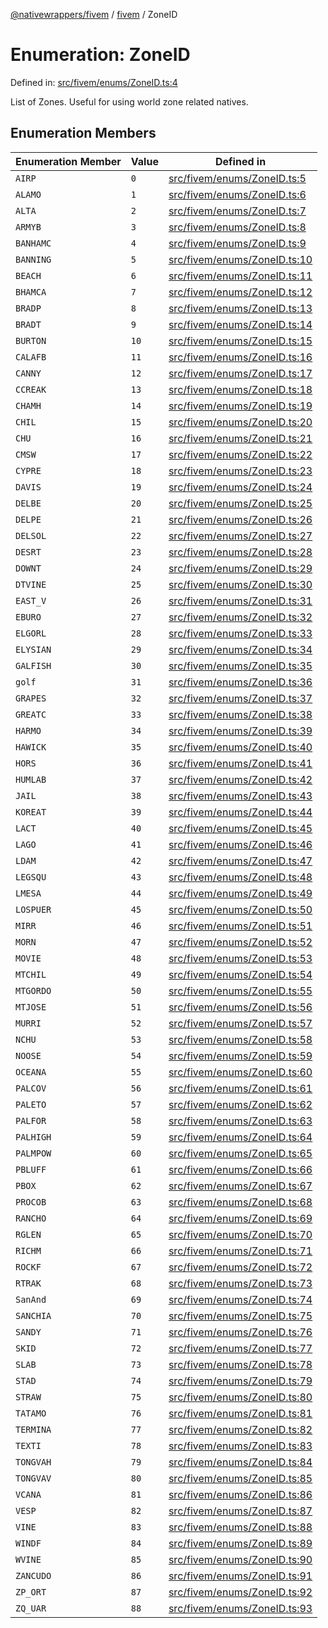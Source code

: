 [@nativewrappers/fivem](../../README.md) / [fivem](../README.md) / ZoneID

# Enumeration: ZoneID

Defined in: [src/fivem/enums/ZoneID.ts:4](https://github.com/nativewrappers/nativewrappers/blob/b3515708998f90e7d7096e3fffccb36c69d6b942/src/fivem/enums/ZoneID.ts#L4)

List of Zones. Useful for using world zone related natives.

## Enumeration Members

| Enumeration Member | Value | Defined in |
| ------ | ------ | ------ |
| <a id="airp"></a> `AIRP` | `0` | [src/fivem/enums/ZoneID.ts:5](https://github.com/nativewrappers/nativewrappers/blob/b3515708998f90e7d7096e3fffccb36c69d6b942/src/fivem/enums/ZoneID.ts#L5) |
| <a id="alamo"></a> `ALAMO` | `1` | [src/fivem/enums/ZoneID.ts:6](https://github.com/nativewrappers/nativewrappers/blob/b3515708998f90e7d7096e3fffccb36c69d6b942/src/fivem/enums/ZoneID.ts#L6) |
| <a id="alta"></a> `ALTA` | `2` | [src/fivem/enums/ZoneID.ts:7](https://github.com/nativewrappers/nativewrappers/blob/b3515708998f90e7d7096e3fffccb36c69d6b942/src/fivem/enums/ZoneID.ts#L7) |
| <a id="armyb"></a> `ARMYB` | `3` | [src/fivem/enums/ZoneID.ts:8](https://github.com/nativewrappers/nativewrappers/blob/b3515708998f90e7d7096e3fffccb36c69d6b942/src/fivem/enums/ZoneID.ts#L8) |
| <a id="banhamc"></a> `BANHAMC` | `4` | [src/fivem/enums/ZoneID.ts:9](https://github.com/nativewrappers/nativewrappers/blob/b3515708998f90e7d7096e3fffccb36c69d6b942/src/fivem/enums/ZoneID.ts#L9) |
| <a id="banning"></a> `BANNING` | `5` | [src/fivem/enums/ZoneID.ts:10](https://github.com/nativewrappers/nativewrappers/blob/b3515708998f90e7d7096e3fffccb36c69d6b942/src/fivem/enums/ZoneID.ts#L10) |
| <a id="beach"></a> `BEACH` | `6` | [src/fivem/enums/ZoneID.ts:11](https://github.com/nativewrappers/nativewrappers/blob/b3515708998f90e7d7096e3fffccb36c69d6b942/src/fivem/enums/ZoneID.ts#L11) |
| <a id="bhamca"></a> `BHAMCA` | `7` | [src/fivem/enums/ZoneID.ts:12](https://github.com/nativewrappers/nativewrappers/blob/b3515708998f90e7d7096e3fffccb36c69d6b942/src/fivem/enums/ZoneID.ts#L12) |
| <a id="bradp"></a> `BRADP` | `8` | [src/fivem/enums/ZoneID.ts:13](https://github.com/nativewrappers/nativewrappers/blob/b3515708998f90e7d7096e3fffccb36c69d6b942/src/fivem/enums/ZoneID.ts#L13) |
| <a id="bradt"></a> `BRADT` | `9` | [src/fivem/enums/ZoneID.ts:14](https://github.com/nativewrappers/nativewrappers/blob/b3515708998f90e7d7096e3fffccb36c69d6b942/src/fivem/enums/ZoneID.ts#L14) |
| <a id="burton"></a> `BURTON` | `10` | [src/fivem/enums/ZoneID.ts:15](https://github.com/nativewrappers/nativewrappers/blob/b3515708998f90e7d7096e3fffccb36c69d6b942/src/fivem/enums/ZoneID.ts#L15) |
| <a id="calafb"></a> `CALAFB` | `11` | [src/fivem/enums/ZoneID.ts:16](https://github.com/nativewrappers/nativewrappers/blob/b3515708998f90e7d7096e3fffccb36c69d6b942/src/fivem/enums/ZoneID.ts#L16) |
| <a id="canny"></a> `CANNY` | `12` | [src/fivem/enums/ZoneID.ts:17](https://github.com/nativewrappers/nativewrappers/blob/b3515708998f90e7d7096e3fffccb36c69d6b942/src/fivem/enums/ZoneID.ts#L17) |
| <a id="ccreak"></a> `CCREAK` | `13` | [src/fivem/enums/ZoneID.ts:18](https://github.com/nativewrappers/nativewrappers/blob/b3515708998f90e7d7096e3fffccb36c69d6b942/src/fivem/enums/ZoneID.ts#L18) |
| <a id="chamh"></a> `CHAMH` | `14` | [src/fivem/enums/ZoneID.ts:19](https://github.com/nativewrappers/nativewrappers/blob/b3515708998f90e7d7096e3fffccb36c69d6b942/src/fivem/enums/ZoneID.ts#L19) |
| <a id="chil"></a> `CHIL` | `15` | [src/fivem/enums/ZoneID.ts:20](https://github.com/nativewrappers/nativewrappers/blob/b3515708998f90e7d7096e3fffccb36c69d6b942/src/fivem/enums/ZoneID.ts#L20) |
| <a id="chu"></a> `CHU` | `16` | [src/fivem/enums/ZoneID.ts:21](https://github.com/nativewrappers/nativewrappers/blob/b3515708998f90e7d7096e3fffccb36c69d6b942/src/fivem/enums/ZoneID.ts#L21) |
| <a id="cmsw"></a> `CMSW` | `17` | [src/fivem/enums/ZoneID.ts:22](https://github.com/nativewrappers/nativewrappers/blob/b3515708998f90e7d7096e3fffccb36c69d6b942/src/fivem/enums/ZoneID.ts#L22) |
| <a id="cypre"></a> `CYPRE` | `18` | [src/fivem/enums/ZoneID.ts:23](https://github.com/nativewrappers/nativewrappers/blob/b3515708998f90e7d7096e3fffccb36c69d6b942/src/fivem/enums/ZoneID.ts#L23) |
| <a id="davis"></a> `DAVIS` | `19` | [src/fivem/enums/ZoneID.ts:24](https://github.com/nativewrappers/nativewrappers/blob/b3515708998f90e7d7096e3fffccb36c69d6b942/src/fivem/enums/ZoneID.ts#L24) |
| <a id="delbe"></a> `DELBE` | `20` | [src/fivem/enums/ZoneID.ts:25](https://github.com/nativewrappers/nativewrappers/blob/b3515708998f90e7d7096e3fffccb36c69d6b942/src/fivem/enums/ZoneID.ts#L25) |
| <a id="delpe"></a> `DELPE` | `21` | [src/fivem/enums/ZoneID.ts:26](https://github.com/nativewrappers/nativewrappers/blob/b3515708998f90e7d7096e3fffccb36c69d6b942/src/fivem/enums/ZoneID.ts#L26) |
| <a id="delsol"></a> `DELSOL` | `22` | [src/fivem/enums/ZoneID.ts:27](https://github.com/nativewrappers/nativewrappers/blob/b3515708998f90e7d7096e3fffccb36c69d6b942/src/fivem/enums/ZoneID.ts#L27) |
| <a id="desrt"></a> `DESRT` | `23` | [src/fivem/enums/ZoneID.ts:28](https://github.com/nativewrappers/nativewrappers/blob/b3515708998f90e7d7096e3fffccb36c69d6b942/src/fivem/enums/ZoneID.ts#L28) |
| <a id="downt"></a> `DOWNT` | `24` | [src/fivem/enums/ZoneID.ts:29](https://github.com/nativewrappers/nativewrappers/blob/b3515708998f90e7d7096e3fffccb36c69d6b942/src/fivem/enums/ZoneID.ts#L29) |
| <a id="dtvine"></a> `DTVINE` | `25` | [src/fivem/enums/ZoneID.ts:30](https://github.com/nativewrappers/nativewrappers/blob/b3515708998f90e7d7096e3fffccb36c69d6b942/src/fivem/enums/ZoneID.ts#L30) |
| <a id="east_v"></a> `EAST_V` | `26` | [src/fivem/enums/ZoneID.ts:31](https://github.com/nativewrappers/nativewrappers/blob/b3515708998f90e7d7096e3fffccb36c69d6b942/src/fivem/enums/ZoneID.ts#L31) |
| <a id="eburo"></a> `EBURO` | `27` | [src/fivem/enums/ZoneID.ts:32](https://github.com/nativewrappers/nativewrappers/blob/b3515708998f90e7d7096e3fffccb36c69d6b942/src/fivem/enums/ZoneID.ts#L32) |
| <a id="elgorl"></a> `ELGORL` | `28` | [src/fivem/enums/ZoneID.ts:33](https://github.com/nativewrappers/nativewrappers/blob/b3515708998f90e7d7096e3fffccb36c69d6b942/src/fivem/enums/ZoneID.ts#L33) |
| <a id="elysian"></a> `ELYSIAN` | `29` | [src/fivem/enums/ZoneID.ts:34](https://github.com/nativewrappers/nativewrappers/blob/b3515708998f90e7d7096e3fffccb36c69d6b942/src/fivem/enums/ZoneID.ts#L34) |
| <a id="galfish"></a> `GALFISH` | `30` | [src/fivem/enums/ZoneID.ts:35](https://github.com/nativewrappers/nativewrappers/blob/b3515708998f90e7d7096e3fffccb36c69d6b942/src/fivem/enums/ZoneID.ts#L35) |
| <a id="golf"></a> `golf` | `31` | [src/fivem/enums/ZoneID.ts:36](https://github.com/nativewrappers/nativewrappers/blob/b3515708998f90e7d7096e3fffccb36c69d6b942/src/fivem/enums/ZoneID.ts#L36) |
| <a id="grapes"></a> `GRAPES` | `32` | [src/fivem/enums/ZoneID.ts:37](https://github.com/nativewrappers/nativewrappers/blob/b3515708998f90e7d7096e3fffccb36c69d6b942/src/fivem/enums/ZoneID.ts#L37) |
| <a id="greatc"></a> `GREATC` | `33` | [src/fivem/enums/ZoneID.ts:38](https://github.com/nativewrappers/nativewrappers/blob/b3515708998f90e7d7096e3fffccb36c69d6b942/src/fivem/enums/ZoneID.ts#L38) |
| <a id="harmo"></a> `HARMO` | `34` | [src/fivem/enums/ZoneID.ts:39](https://github.com/nativewrappers/nativewrappers/blob/b3515708998f90e7d7096e3fffccb36c69d6b942/src/fivem/enums/ZoneID.ts#L39) |
| <a id="hawick"></a> `HAWICK` | `35` | [src/fivem/enums/ZoneID.ts:40](https://github.com/nativewrappers/nativewrappers/blob/b3515708998f90e7d7096e3fffccb36c69d6b942/src/fivem/enums/ZoneID.ts#L40) |
| <a id="hors"></a> `HORS` | `36` | [src/fivem/enums/ZoneID.ts:41](https://github.com/nativewrappers/nativewrappers/blob/b3515708998f90e7d7096e3fffccb36c69d6b942/src/fivem/enums/ZoneID.ts#L41) |
| <a id="humlab"></a> `HUMLAB` | `37` | [src/fivem/enums/ZoneID.ts:42](https://github.com/nativewrappers/nativewrappers/blob/b3515708998f90e7d7096e3fffccb36c69d6b942/src/fivem/enums/ZoneID.ts#L42) |
| <a id="jail"></a> `JAIL` | `38` | [src/fivem/enums/ZoneID.ts:43](https://github.com/nativewrappers/nativewrappers/blob/b3515708998f90e7d7096e3fffccb36c69d6b942/src/fivem/enums/ZoneID.ts#L43) |
| <a id="koreat"></a> `KOREAT` | `39` | [src/fivem/enums/ZoneID.ts:44](https://github.com/nativewrappers/nativewrappers/blob/b3515708998f90e7d7096e3fffccb36c69d6b942/src/fivem/enums/ZoneID.ts#L44) |
| <a id="lact"></a> `LACT` | `40` | [src/fivem/enums/ZoneID.ts:45](https://github.com/nativewrappers/nativewrappers/blob/b3515708998f90e7d7096e3fffccb36c69d6b942/src/fivem/enums/ZoneID.ts#L45) |
| <a id="lago"></a> `LAGO` | `41` | [src/fivem/enums/ZoneID.ts:46](https://github.com/nativewrappers/nativewrappers/blob/b3515708998f90e7d7096e3fffccb36c69d6b942/src/fivem/enums/ZoneID.ts#L46) |
| <a id="ldam"></a> `LDAM` | `42` | [src/fivem/enums/ZoneID.ts:47](https://github.com/nativewrappers/nativewrappers/blob/b3515708998f90e7d7096e3fffccb36c69d6b942/src/fivem/enums/ZoneID.ts#L47) |
| <a id="legsqu"></a> `LEGSQU` | `43` | [src/fivem/enums/ZoneID.ts:48](https://github.com/nativewrappers/nativewrappers/blob/b3515708998f90e7d7096e3fffccb36c69d6b942/src/fivem/enums/ZoneID.ts#L48) |
| <a id="lmesa"></a> `LMESA` | `44` | [src/fivem/enums/ZoneID.ts:49](https://github.com/nativewrappers/nativewrappers/blob/b3515708998f90e7d7096e3fffccb36c69d6b942/src/fivem/enums/ZoneID.ts#L49) |
| <a id="lospuer"></a> `LOSPUER` | `45` | [src/fivem/enums/ZoneID.ts:50](https://github.com/nativewrappers/nativewrappers/blob/b3515708998f90e7d7096e3fffccb36c69d6b942/src/fivem/enums/ZoneID.ts#L50) |
| <a id="mirr"></a> `MIRR` | `46` | [src/fivem/enums/ZoneID.ts:51](https://github.com/nativewrappers/nativewrappers/blob/b3515708998f90e7d7096e3fffccb36c69d6b942/src/fivem/enums/ZoneID.ts#L51) |
| <a id="morn"></a> `MORN` | `47` | [src/fivem/enums/ZoneID.ts:52](https://github.com/nativewrappers/nativewrappers/blob/b3515708998f90e7d7096e3fffccb36c69d6b942/src/fivem/enums/ZoneID.ts#L52) |
| <a id="movie"></a> `MOVIE` | `48` | [src/fivem/enums/ZoneID.ts:53](https://github.com/nativewrappers/nativewrappers/blob/b3515708998f90e7d7096e3fffccb36c69d6b942/src/fivem/enums/ZoneID.ts#L53) |
| <a id="mtchil"></a> `MTCHIL` | `49` | [src/fivem/enums/ZoneID.ts:54](https://github.com/nativewrappers/nativewrappers/blob/b3515708998f90e7d7096e3fffccb36c69d6b942/src/fivem/enums/ZoneID.ts#L54) |
| <a id="mtgordo"></a> `MTGORDO` | `50` | [src/fivem/enums/ZoneID.ts:55](https://github.com/nativewrappers/nativewrappers/blob/b3515708998f90e7d7096e3fffccb36c69d6b942/src/fivem/enums/ZoneID.ts#L55) |
| <a id="mtjose"></a> `MTJOSE` | `51` | [src/fivem/enums/ZoneID.ts:56](https://github.com/nativewrappers/nativewrappers/blob/b3515708998f90e7d7096e3fffccb36c69d6b942/src/fivem/enums/ZoneID.ts#L56) |
| <a id="murri"></a> `MURRI` | `52` | [src/fivem/enums/ZoneID.ts:57](https://github.com/nativewrappers/nativewrappers/blob/b3515708998f90e7d7096e3fffccb36c69d6b942/src/fivem/enums/ZoneID.ts#L57) |
| <a id="nchu"></a> `NCHU` | `53` | [src/fivem/enums/ZoneID.ts:58](https://github.com/nativewrappers/nativewrappers/blob/b3515708998f90e7d7096e3fffccb36c69d6b942/src/fivem/enums/ZoneID.ts#L58) |
| <a id="noose"></a> `NOOSE` | `54` | [src/fivem/enums/ZoneID.ts:59](https://github.com/nativewrappers/nativewrappers/blob/b3515708998f90e7d7096e3fffccb36c69d6b942/src/fivem/enums/ZoneID.ts#L59) |
| <a id="oceana"></a> `OCEANA` | `55` | [src/fivem/enums/ZoneID.ts:60](https://github.com/nativewrappers/nativewrappers/blob/b3515708998f90e7d7096e3fffccb36c69d6b942/src/fivem/enums/ZoneID.ts#L60) |
| <a id="palcov"></a> `PALCOV` | `56` | [src/fivem/enums/ZoneID.ts:61](https://github.com/nativewrappers/nativewrappers/blob/b3515708998f90e7d7096e3fffccb36c69d6b942/src/fivem/enums/ZoneID.ts#L61) |
| <a id="paleto"></a> `PALETO` | `57` | [src/fivem/enums/ZoneID.ts:62](https://github.com/nativewrappers/nativewrappers/blob/b3515708998f90e7d7096e3fffccb36c69d6b942/src/fivem/enums/ZoneID.ts#L62) |
| <a id="palfor"></a> `PALFOR` | `58` | [src/fivem/enums/ZoneID.ts:63](https://github.com/nativewrappers/nativewrappers/blob/b3515708998f90e7d7096e3fffccb36c69d6b942/src/fivem/enums/ZoneID.ts#L63) |
| <a id="palhigh"></a> `PALHIGH` | `59` | [src/fivem/enums/ZoneID.ts:64](https://github.com/nativewrappers/nativewrappers/blob/b3515708998f90e7d7096e3fffccb36c69d6b942/src/fivem/enums/ZoneID.ts#L64) |
| <a id="palmpow"></a> `PALMPOW` | `60` | [src/fivem/enums/ZoneID.ts:65](https://github.com/nativewrappers/nativewrappers/blob/b3515708998f90e7d7096e3fffccb36c69d6b942/src/fivem/enums/ZoneID.ts#L65) |
| <a id="pbluff"></a> `PBLUFF` | `61` | [src/fivem/enums/ZoneID.ts:66](https://github.com/nativewrappers/nativewrappers/blob/b3515708998f90e7d7096e3fffccb36c69d6b942/src/fivem/enums/ZoneID.ts#L66) |
| <a id="pbox"></a> `PBOX` | `62` | [src/fivem/enums/ZoneID.ts:67](https://github.com/nativewrappers/nativewrappers/blob/b3515708998f90e7d7096e3fffccb36c69d6b942/src/fivem/enums/ZoneID.ts#L67) |
| <a id="procob"></a> `PROCOB` | `63` | [src/fivem/enums/ZoneID.ts:68](https://github.com/nativewrappers/nativewrappers/blob/b3515708998f90e7d7096e3fffccb36c69d6b942/src/fivem/enums/ZoneID.ts#L68) |
| <a id="rancho"></a> `RANCHO` | `64` | [src/fivem/enums/ZoneID.ts:69](https://github.com/nativewrappers/nativewrappers/blob/b3515708998f90e7d7096e3fffccb36c69d6b942/src/fivem/enums/ZoneID.ts#L69) |
| <a id="rglen"></a> `RGLEN` | `65` | [src/fivem/enums/ZoneID.ts:70](https://github.com/nativewrappers/nativewrappers/blob/b3515708998f90e7d7096e3fffccb36c69d6b942/src/fivem/enums/ZoneID.ts#L70) |
| <a id="richm"></a> `RICHM` | `66` | [src/fivem/enums/ZoneID.ts:71](https://github.com/nativewrappers/nativewrappers/blob/b3515708998f90e7d7096e3fffccb36c69d6b942/src/fivem/enums/ZoneID.ts#L71) |
| <a id="rockf"></a> `ROCKF` | `67` | [src/fivem/enums/ZoneID.ts:72](https://github.com/nativewrappers/nativewrappers/blob/b3515708998f90e7d7096e3fffccb36c69d6b942/src/fivem/enums/ZoneID.ts#L72) |
| <a id="rtrak"></a> `RTRAK` | `68` | [src/fivem/enums/ZoneID.ts:73](https://github.com/nativewrappers/nativewrappers/blob/b3515708998f90e7d7096e3fffccb36c69d6b942/src/fivem/enums/ZoneID.ts#L73) |
| <a id="sanand"></a> `SanAnd` | `69` | [src/fivem/enums/ZoneID.ts:74](https://github.com/nativewrappers/nativewrappers/blob/b3515708998f90e7d7096e3fffccb36c69d6b942/src/fivem/enums/ZoneID.ts#L74) |
| <a id="sanchia"></a> `SANCHIA` | `70` | [src/fivem/enums/ZoneID.ts:75](https://github.com/nativewrappers/nativewrappers/blob/b3515708998f90e7d7096e3fffccb36c69d6b942/src/fivem/enums/ZoneID.ts#L75) |
| <a id="sandy"></a> `SANDY` | `71` | [src/fivem/enums/ZoneID.ts:76](https://github.com/nativewrappers/nativewrappers/blob/b3515708998f90e7d7096e3fffccb36c69d6b942/src/fivem/enums/ZoneID.ts#L76) |
| <a id="skid"></a> `SKID` | `72` | [src/fivem/enums/ZoneID.ts:77](https://github.com/nativewrappers/nativewrappers/blob/b3515708998f90e7d7096e3fffccb36c69d6b942/src/fivem/enums/ZoneID.ts#L77) |
| <a id="slab"></a> `SLAB` | `73` | [src/fivem/enums/ZoneID.ts:78](https://github.com/nativewrappers/nativewrappers/blob/b3515708998f90e7d7096e3fffccb36c69d6b942/src/fivem/enums/ZoneID.ts#L78) |
| <a id="stad"></a> `STAD` | `74` | [src/fivem/enums/ZoneID.ts:79](https://github.com/nativewrappers/nativewrappers/blob/b3515708998f90e7d7096e3fffccb36c69d6b942/src/fivem/enums/ZoneID.ts#L79) |
| <a id="straw"></a> `STRAW` | `75` | [src/fivem/enums/ZoneID.ts:80](https://github.com/nativewrappers/nativewrappers/blob/b3515708998f90e7d7096e3fffccb36c69d6b942/src/fivem/enums/ZoneID.ts#L80) |
| <a id="tatamo"></a> `TATAMO` | `76` | [src/fivem/enums/ZoneID.ts:81](https://github.com/nativewrappers/nativewrappers/blob/b3515708998f90e7d7096e3fffccb36c69d6b942/src/fivem/enums/ZoneID.ts#L81) |
| <a id="termina"></a> `TERMINA` | `77` | [src/fivem/enums/ZoneID.ts:82](https://github.com/nativewrappers/nativewrappers/blob/b3515708998f90e7d7096e3fffccb36c69d6b942/src/fivem/enums/ZoneID.ts#L82) |
| <a id="texti"></a> `TEXTI` | `78` | [src/fivem/enums/ZoneID.ts:83](https://github.com/nativewrappers/nativewrappers/blob/b3515708998f90e7d7096e3fffccb36c69d6b942/src/fivem/enums/ZoneID.ts#L83) |
| <a id="tongvah"></a> `TONGVAH` | `79` | [src/fivem/enums/ZoneID.ts:84](https://github.com/nativewrappers/nativewrappers/blob/b3515708998f90e7d7096e3fffccb36c69d6b942/src/fivem/enums/ZoneID.ts#L84) |
| <a id="tongvav"></a> `TONGVAV` | `80` | [src/fivem/enums/ZoneID.ts:85](https://github.com/nativewrappers/nativewrappers/blob/b3515708998f90e7d7096e3fffccb36c69d6b942/src/fivem/enums/ZoneID.ts#L85) |
| <a id="vcana"></a> `VCANA` | `81` | [src/fivem/enums/ZoneID.ts:86](https://github.com/nativewrappers/nativewrappers/blob/b3515708998f90e7d7096e3fffccb36c69d6b942/src/fivem/enums/ZoneID.ts#L86) |
| <a id="vesp"></a> `VESP` | `82` | [src/fivem/enums/ZoneID.ts:87](https://github.com/nativewrappers/nativewrappers/blob/b3515708998f90e7d7096e3fffccb36c69d6b942/src/fivem/enums/ZoneID.ts#L87) |
| <a id="vine"></a> `VINE` | `83` | [src/fivem/enums/ZoneID.ts:88](https://github.com/nativewrappers/nativewrappers/blob/b3515708998f90e7d7096e3fffccb36c69d6b942/src/fivem/enums/ZoneID.ts#L88) |
| <a id="windf"></a> `WINDF` | `84` | [src/fivem/enums/ZoneID.ts:89](https://github.com/nativewrappers/nativewrappers/blob/b3515708998f90e7d7096e3fffccb36c69d6b942/src/fivem/enums/ZoneID.ts#L89) |
| <a id="wvine"></a> `WVINE` | `85` | [src/fivem/enums/ZoneID.ts:90](https://github.com/nativewrappers/nativewrappers/blob/b3515708998f90e7d7096e3fffccb36c69d6b942/src/fivem/enums/ZoneID.ts#L90) |
| <a id="zancudo"></a> `ZANCUDO` | `86` | [src/fivem/enums/ZoneID.ts:91](https://github.com/nativewrappers/nativewrappers/blob/b3515708998f90e7d7096e3fffccb36c69d6b942/src/fivem/enums/ZoneID.ts#L91) |
| <a id="zp_ort"></a> `ZP_ORT` | `87` | [src/fivem/enums/ZoneID.ts:92](https://github.com/nativewrappers/nativewrappers/blob/b3515708998f90e7d7096e3fffccb36c69d6b942/src/fivem/enums/ZoneID.ts#L92) |
| <a id="zq_uar"></a> `ZQ_UAR` | `88` | [src/fivem/enums/ZoneID.ts:93](https://github.com/nativewrappers/nativewrappers/blob/b3515708998f90e7d7096e3fffccb36c69d6b942/src/fivem/enums/ZoneID.ts#L93) |
